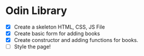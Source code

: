# Odin Library

- [x] Create a skeleton HTML, CSS, JS File
- [x] Create basic form for adding books
- [x] Create constructor and adding functions for books.
- [ ] Style the page!